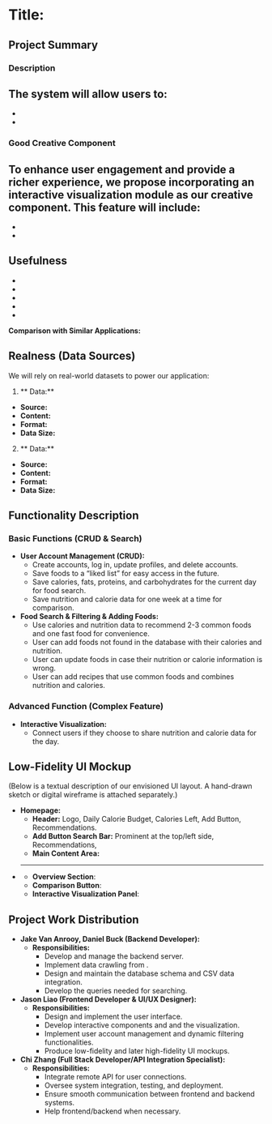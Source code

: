 # Title:

## Project Summary

### Description

The system will allow users to:
- 
-
-
  
### Good Creative Component
To enhance user engagement and provide a richer experience, we propose incorporating an interactive visualization module as our creative component. This feature will include:
- 
- 
- 

## Usefulness

- 
- 
- 
- 
- 
**Comparison with Similar Applications:**

## Realness (Data Sources)
We will rely on real-world datasets to power our application:
1. ** Data:**
- **Source:** 
- **Content:** 
- **Format:** 
- **Data Size:** 
2. ** Data:**
- **Source:** 
- **Content:** 
- **Format:**
- **Data Size:** 
  
## Functionality Description
  
### Basic Functions (CRUD & Search)
- **User Account Management (CRUD):**
  - Create accounts, log in, update profiles, and delete accounts.
  - Save foods to a “liked list” for easy access in the future.
  - Save calories, fats, proteins, and carbohydrates for the current day for food search.
  - Save nutrition and calorie data for one week at a time for comparison.
- **Food Search & Filtering & Adding Foods:**
  - Use calories and nutrition data to recommend 2-3 common foods and one fast food for convenience.
  - User can add foods not found in the database with their calories and nutrition.
  - User can update foods in case their nutrition or calorie information is wrong.
  - User can add recipes that use common foods and combines nutrition and calories.
### Advanced Function (Complex Feature)
- **Interactive Visualization:**
  - Connect users if they choose to share nutrition and calorie data for the day.
  
## Low-Fidelity UI Mockup
(Below is a textual description of our envisioned UI layout. A hand-drawn sketch or digital wireframe is attached separately.)
- **Homepage:**
  - **Header:** Logo, Daily Calorie Budget, Calories Left, Add Button, Recommendations.
  - **Add Button Search Bar:** Prominent at the top/left side, Recommendations, 
  - **Main Content Area:** 
- ****
  - **Overview Section**: 
  - **Comparison Button**: 
  - **Interactive Visualization Panel**: 

## Project Work Distribution
- **Jake Van Anrooy, Daniel Buck (Backend Developer):**
  - **Responsibilities:**
    - Develop and manage the backend server.
    - Implement data crawling from .
    - Design and maintain the database schema and CSV data integration.
    - Develop the queries needed for searching.
- **Jason Liao (Frontend Developer & UI/UX Designer):**
  - **Responsibilities:**
    - Design and implement the user interface.
    - Develop interactive components and and the visualization.
    - Implement user account management and dynamic filtering functionalities.
    - Produce low-fidelity and later high-fidelity UI mockups.
- **Chi Zhang (Full Stack Developer/API Integration Specialist):**
  - **Responsibilities:**
    - Integrate remote API for user connections.
    - Oversee system integration, testing, and deployment.
    - Ensure smooth communication between frontend and backend systems.
    - Help frontend/backend when necessary.
